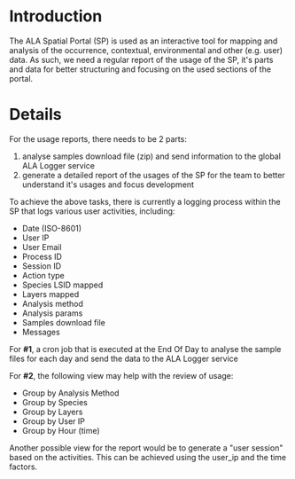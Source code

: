 # Introduction

The ALA Spatial Portal (SP) is used as an interactive tool for mapping and analysis of the occurrence, contextual, environmental and other (e.g. user) data. As such, we need a regular report of the usage of the SP, it's parts and data for better structuring and focusing on the used sections of the portal.


# Details

For the usage reports, there needs to be 2 parts:
  1. analyse samples download file (zip) and send information to the global ALA Logger service
  1. generate a detailed report of the usages of the SP for the team to better understand it's usages and focus development

To achieve the above tasks, there is currently a logging process within the SP  that logs various user activities, including:
  * Date (ISO-8601)
  * User IP
  * User Email
  * Process ID
  * Session ID
  * Action type
  * Species LSID mapped
  * Layers mapped
  * Analysis method
  * Analysis params
  * Samples download file
  * Messages

For **#1**, a cron job that is executed at the End Of Day to analyse the sample files for each day and send the data to the ALA Logger service

For **#2**, the following view may help with the review of usage:

  * Group by Analysis Method
  * Group by Species
  * Group by Layers
  * Group by User IP
  * Group by Hour (time)

Another possible view for the report would be to generate a "user session" based on the activities. This can be achieved using the user\_ip and the time factors.